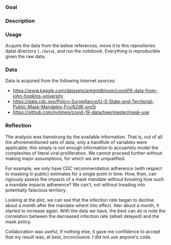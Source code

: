 ### Goal

### Description

### Usage
Acquire the data from the below references, move it to this repositories datat directory (`./data`), and run the notebook. Everything is reproducible given the raw data. 

### Data
Data is acquired from the following internet sources:
* https://www.kaggle.com/datasets/antgoldbloom/covid19-data-from-john-hopkins-university
* https://data.cdc.gov/Policy-Surveillance/U-S-State-and-Territorial-Public-Mask-Mandates-Fro/62d6-pm5i
* https://github.com/nytimes/covid-19-data/tree/master/mask-use

### Reflection
The analysis was hamstrung by the available information. That is, out of all the afrorementioned sets of data, only a handfule of variables were applicable; this simply is not enough information to accuartely model the complexites of literal viral proliferation. We cannot proceed further without making major assumptions, for which we are unqualified. 

For example, we only have CDC recommendation adherence (with respect to masking in public) estimates for a single point in time. How, then, can rigiously assess the impacts of a mask mandate without knowing how such a mandate impacts adherence? We can't, not without treading into potentially falacious territory. 

Looking at the plot, we can see that the infection rate began to decline about a month after the mandate whent into effect. Ater about a month, it started to increase again. With the data we have, the best can do is note the correlation between the decreased infection rate (albeit delayed) and the mask policy. 

Collaboration was useful, If nothing else, it gave me confidence to accept that my result was, at best, inconclusive. I did not use anyone's code. 